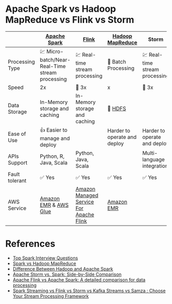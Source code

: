 
# Apache Spark vs Hadoop MapReduce vs Flink vs Storm

|                 | [Apache Spark](ApacheSpark/Readme.md)                                                                                                                           | [Flink](ApacheFlink.md)                                                                                                                | [Hadoop MapReduce](../ApacheHadoop/Readme.md)                                    | Storm                               |
|-----------------|-----------------------------------------------------------------------------------------------------------------------------------------------------------------|----------------------------------------------------------------------------------------------------------------------------------------|----------------------------------------------------------------------------------|-------------------------------------|
| Processing Type | :chart: Micro-batch/Near-Real-Time stream processing                                                                                                            | :chart: Real-time stream processing                                                                                                    | :open_file_folder: Batch Processing                                              | :chart: Real-time stream processing |
| Speed           | 2x                                                                                                                                                              | :rocket: 3x                                                                                                                            | x                                                                                | :rocket: 3x                         |
| Data Storage    | In-Memory storage and caching                                                                                                                                   | In-Memory storage and caching                                                                                                          | :floppy_disk: [HDFS](../../11_FileStorageServicesHDFS/ApacheHDFS.md)             |                                     |
| Ease of Use     | :+1: Easier to manage and deploy                                                                                                                                |                                                                                                                                        | Harder to operate and deploy                                                     | Harder to operate and deploy        |
| APIs Support    | Python, R, Java, Scala                                                                                                                                          | Python, Java, Scala                                                                                                                    |                                                                                  | Multi-language integration          |
| Fault tolerant  | :white_check_mark: Yes                                                                                                                                          | :white_check_mark: Yes                                                                                                                 | :white_check_mark: Yes                                                           | :white_check_mark: Yes              |
| AWS Service     | [Amazon EMR](../../2_AWSServices/10_BigDataServices/DataProcessing/AmazonEMR.md) & [AWS Glue](../../2_AWSServices/10_BigDataServices/DataProcessing/AWSGlue.md) | [Amazon Managed Service For Apache Flink](../../2_AWSServices/10_BigDataServices/DataProcessing/AmazonManagedServiceForApacheFlink.md) | [Amazon EMR](../../2_AWSServices/10_BigDataServices/DataProcessing/AmazonEMR.md) |                                     |

# References
- [Top Spark Interview Questions](https://www.interviewbit.com/spark-interview-questions/)
- [Spark vs Hadoop MapReduce](https://www.integrate.io/blog/apache-spark-vs-hadoop-mapreduce/)
- [Difference Between Hadoop and Apache Spark](https://www.geeksforgeeks.org/difference-between-hadoop-and-apache-spark/?ref=lbp)
- [Apache Storm vs. Spark: Side-by-Side Comparison](https://phoenixnap.com/kb/apache-storm-vs-spark)
- [Apache Flink vs Apache Spark: A detailed comparison for data processing](https://dev.to/mage_ai/apache-flink-vs-apache-spark-a-detailed-comparison-for-data-processing-36d3)
- [Spark Streaming vs Flink vs Storm vs Kafka Streams vs Samza : Choose Your Stream Processing Framework](https://medium.com/@chandanbaranwal/spark-streaming-vs-flink-vs-storm-vs-kafka-streams-vs-samza-choose-your-stream-processing-91ea3f04675b)